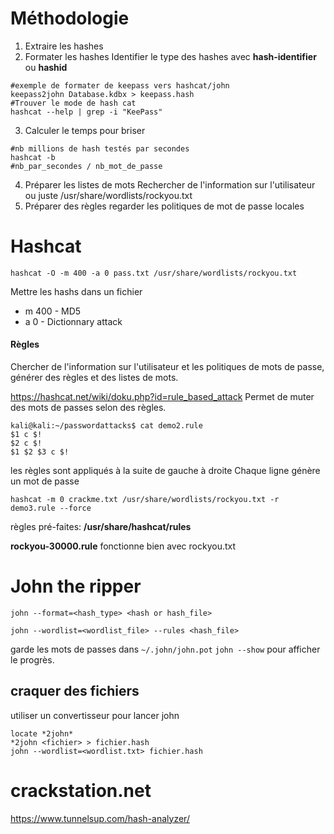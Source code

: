 # Méthodologie
1. Extraire les hashes
2. Formater les hashes
	Identifier le type des hashes avec **hash-identifier** ou **hashid**
~~~~~~~~~~~~~~~~~~~~~~~~~~~~~~~~~ shell
#exemple de formater de keepass vers hashcat/john
keepass2john Database.kdbx > keepass.hash
#Trouver le mode de hash cat
hashcat --help | grep -i "KeePass"
~~~~~~~~~~~~~~~~~~~~~~~~~~~~~~~~~
3. Calculer le temps pour briser
~~~~~~~~~~~~~~~~~~~~~~~~~~~~~~~~~
#nb millions de hash testés par secondes
hashcat -b
#nb_par_secondes / nb_mot_de_passe
~~~~~~~~~~~~~~~~~~~~~~~~~~~~~~~~~
4. Préparer les listes de mots
Rechercher de l'information sur l'utilisateur ou juste 
/usr/share/wordlists/rockyou.txt	
5. Préparer des règles
regarder les politiques de mot de passe locales

# Hashcat
~~~~~~~~~~~~~~~~~~~~~~~~~~~~~~~~~
hashcat -O -m 400 -a 0 pass.txt /usr/share/wordlists/rockyou.txt
~~~~~~~~~~~~~~~~~~~~~~~~~~~~~~~~~
Mettre les hashs dans un fichier
* m 400 - MD5
* a 0 - Dictionnary attack

#### Règles
Chercher de l'information sur l'utilisateur et les politiques de mots de passe, générer des règles et des listes de mots.

https://hashcat.net/wiki/doku.php?id=rule_based_attack
Permet de muter des mots de passes selon des règles.

~~~~~~~~~~~~~~~~~~~~~~~~~~~~~~~~~
kali@kali:~/passwordattacks$ cat demo2.rule   
$1 c $!
$2 c $!
$1 $2 $3 c $!
~~~~~~~~~~~~~~~~~~~~~~~~~~~~~~~~~

les règles sont appliqués à la suite de gauche à droite
Chaque ligne génère un mot de passe

~~~~~~~~~~~~~~~~~~~~~~~~~~~~~~~~~
hashcat -m 0 crackme.txt /usr/share/wordlists/rockyou.txt -r demo3.rule --force
~~~~~~~~~~~~~~~~~~~~~~~~~~~~~~~~~

règles pré-faites: **/usr/share/hashcat/rules**

**rockyou-30000.rule** fonctionne bien avec rockyou.txt

# John the ripper
```shell-session
john --format=<hash_type> <hash or hash_file>

john --wordlist=<wordlist_file> --rules <hash_file>
```
garde les mots de passes dans `~/.john/john.pot`
```john --show``` pour afficher le progrès.

## craquer des fichiers
utiliser un convertisseur pour lancer john
```
locate *2john*
*2john <fichier> > fichier.hash
john --wordlist=<wordlist.txt> fichier.hash 
``` 

# crackstation.net
https://www.tunnelsup.com/hash-analyzer/
